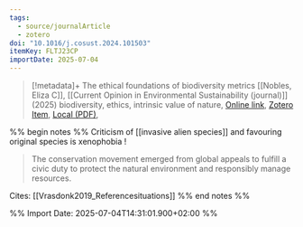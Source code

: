 ```yaml
---
tags:
  - source/journalArticle
  - zotero
doi: "10.1016/j.cosust.2024.101503"
itemKey: FLTJ23CP
importDate: 2025-07-04
---
```

>[!metadata]+
> The ethical foundations of biodiversity metrics
> [[Nobles, Eliza C]], 
> [[Current Opinion in Environmental Sustainability (journal)]] (2025)
> biodiversity, ethics, intrinsic value of nature, 
> [Online link](https://linkinghub.elsevier.com/retrieve/pii/S1877343524000903), [Zotero Item](zotero://select/library/items/FLTJ23CP), [Local (PDF)](file://C:/Users/aburg/Documents/references/zotero/storage/Z2F4C58W/Nobles2025_ethicalfoundations.pdf), 

%% begin notes %%
Criticism of [[invasive alien species]] and favouring original species is xenophobia !

> The conservation movement emerged from global appeals to fulfill a civic duty to protect the natural environment and responsibly manage resources.


Cites:
[[Vrasdonk2019_Referencesituations]]
%% end notes %%

%% Import Date: 2025-07-04T14:31:01.900+02:00 %%
